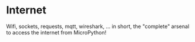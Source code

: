 # Internet

Wifi, sockets, requests, mqtt, wireshark, ... in short, the "complete" arsenal to access the internet from MicroPython!